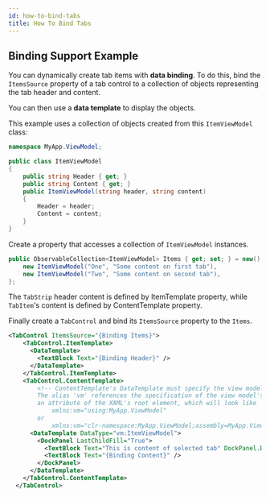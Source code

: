 ```yaml
---
id: how-to-bind-tabs
title: How To Bind Tabs
---
```



## Binding Support Example

You can dynamically create tab items with **data binding**. To do this, bind the `ItemsSource` property of a tab control to a collection of objects representing the tab header and content.

You can then use a **data template** to display the objects.

This example uses a collection of objects created from this `ItemViewModel` class:

```csharp
namespace MyApp.ViewModel;

public class ItemViewModel
{
    public string Header { get; }
    public string Content { get; }
    public ItemViewModel(string header, string content)
    {
        Header = header;
        Content = content;
    }
}
```

Create a property that accesses a collection of `ItemViewModel` instances.

```csharp
public ObservableCollection<ItemViewModel> Items { get; set; } = new() { 
    new ItemViewModel("One", "Some content on first tab"),
    new ItemViewModel("Two", "Some content on second tab"),
};
```

The `TabStrip` header content is defined by ItemTemplate property, while `TabItem`'s content is defined by ContentTemplate property.

Finally create a `TabControl` and bind its `ItemsSource` property to the `Items`.

```xml
<TabControl ItemsSource="{Binding Items}">
    <TabControl.ItemTemplate>
      <DataTemplate>
        <TextBlock Text="{Binding Header}" />
      </DataTemplate>
    </TabControl.ItemTemplate>
    <TabControl.ContentTemplate>
        <!-- ContentTemplate's DataTemplate must specify the view model in DataType.
        The alias 'vm' references the specification of the view model's namespace in 
        an attribute of the XAML's root element, which will look like
            xmlns:vm="using:MyApp.ViewModel"
        or
            xmlns:vm="clr-namespace:MyApp.ViewModel;assembly=MyApp.ViewModel" -->
      <DataTemplate DataType="vm:ItemViewModel">
        <DockPanel LastChildFill="True">
          <TextBlock Text="This is content of selected tab" DockPanel.Dock="Top" FontWeight="Bold" />
          <TextBlock Text="{Binding Content}" />
        </DockPanel>
      </DataTemplate>
    </TabControl.ContentTemplate>
  </TabControl>
```